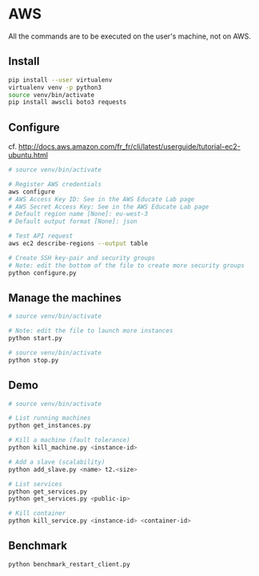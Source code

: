 # AWS

All the commands are to be executed on the user's machine, not on AWS.

## Install

```bash
pip install --user virtualenv
virtualenv venv -p python3
source venv/bin/activate
pip install awscli boto3 requests
```

## Configure

cf. http://docs.aws.amazon.com/fr_fr/cli/latest/userguide/tutorial-ec2-ubuntu.html

```bash
# source venv/bin/activate

# Register AWS credentials
aws configure
# AWS Access Key ID: See in the AWS Educate Lab page
# AWS Secret Access Key: See in the AWS Educate Lab page
# Default region name [None]: eu-west-3
# Default output format [None]: json

# Test API request
aws ec2 describe-regions --output table

# Create SSH key-pair and security groups
# Note: edit the bottom of the file to create more security groups
python configure.py
```

## Manage the machines

```bash
# source venv/bin/activate

# Note: edit the file to launch more instances
python start.py
```

```bash
# source venv/bin/activate
python stop.py
```

## Demo

```bash
# source venv/bin/activate

# List running machines
python get_instances.py

# Kill a machine (fault tolerance)
python kill_machine.py <instance-id>

# Add a slave (scalability)
python add_slave.py <name> t2.<size>

# List services
python get_services.py
python get_services.py <public-ip>

# Kill container
python kill_service.py <instance-id> <container-id>
```

## Benchmark

```
python benchmark_restart_client.py
```
